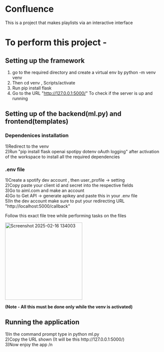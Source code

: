 # Confluence
This is a project that makes playlists via an interactive interface


<h1>To perform this project -</h1> 

<h2>Setting up the framework </h2>

1) go to the required directory and create a virtual env by python -m venv venv
2) Then cd venv , Scripts/activate
3) Run pip install flask
4) Go to the URL "http://127.0.0.1:5000/" To check if the server is up and running

<h2>Setting up of the backend(ml.py) and frontend(templates)</h2>

<h3>Dependenices installation</h3>

1)Redirect to the venv <br/>
2)Run "pip install flask openai spotipy dotenv oAuth logging" after activation of the workspace to install all the required dependencies <br/>

<h3>.env file</h3>
1)Create a spotify dev account , then user_profile -> setting <br/>
2)Copy paste your client id and secret into the respective fields<br/>
3)Go to aiml.com and make an account<br/>
4)Go to Get API -> generate apikey and paste this in your .env file<br/>
5)In the dev account make sure to put your redirecting URL "http://localhost:5000/callback" <br/>

Follow this exact file tree while performing tasks on the files

<img width="252" alt="Screenshot 2025-02-16 134003" src="https://github.com/user-attachments/assets/cf859752-98c8-4988-a2b7-a1a97f8ff7a7" />

<b>(Note - All this must be done only while the venv is activated) </b>

<h2>Running the application</h2>
1)In the command prompt type in python ml.py <br/>
2)Copy the URL shown (It will be this http://127.0.0.1:5000/) </br>
3)Now enjoy the app /n
